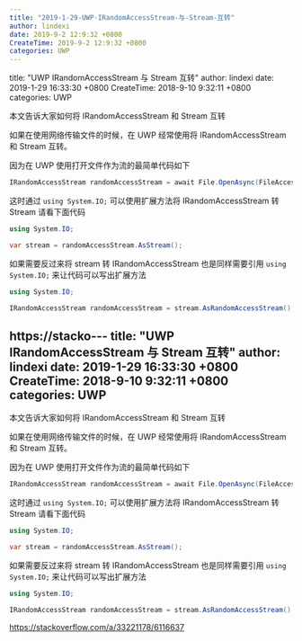 ```yaml
---
title: "2019-1-29-UWP-IRandomAccessStream-与-Stream-互转"
author: lindexi
date: 2019-9-2 12:9:32 +0800
CreateTime: 2019-9-2 12:9:32 +0800
categories: UWP
---
```


title: "UWP IRandomAccessStream 与 Stream 互转"
author: lindexi
date: 2019-1-29 16:33:30 +0800
CreateTime: 2018-9-10 9:32:11 +0800
categories: UWP

<!--more-->



本文告诉大家如何将 IRandomAccessStream 和 Stream 互转

<!--more-->



<div id="toc"></div>

如果在使用网络传输文件的时候，在 UWP 经常使用将 IRandomAccessStream 和 Stream 互转。

因为在 UWP 使用打开文件作为流的最简单代码如下

```csharp
IRandomAccessStream randomAccessStream = await File.OpenAsync(FileAccessMode.Read)
```

这时通过 `using System.IO;` 可以使用扩展方法将 IRandomAccessStream 转 Stream 请看下面代码

```csharp
using System.IO;

var stream = randomAccessStream.AsStream();
```

如果需要反过来将 stream 转 IRandomAccessStream 也是同样需要引用 `using System.IO;` 来让代码可以写出扩展方法

```csharp
using System.IO;

IRandomAccessStream randomAccessStream = stream.AsRandomAccessStream();
```

https://stacko---
title: "UWP IRandomAccessStream 与 Stream 互转"
author: lindexi
date: 2019-1-29 16:33:30 +0800
CreateTime: 2018-9-10 9:32:11 +0800
categories: UWP
---

本文告诉大家如何将 IRandomAccessStream 和 Stream 互转

<!--more-->



<div id="toc"></div>

如果在使用网络传输文件的时候，在 UWP 经常使用将 IRandomAccessStream 和 Stream 互转。

因为在 UWP 使用打开文件作为流的最简单代码如下

```csharp
IRandomAccessStream randomAccessStream = await File.OpenAsync(FileAccessMode.Read)
```

这时通过 `using System.IO;` 可以使用扩展方法将 IRandomAccessStream 转 Stream 请看下面代码

```csharp
using System.IO;

var stream = randomAccessStream.AsStream();
```

如果需要反过来将 stream 转 IRandomAccessStream 也是同样需要引用 `using System.IO;` 来让代码可以写出扩展方法

```csharp
using System.IO;

IRandomAccessStream randomAccessStream = stream.AsRandomAccessStream();
```

https://stackoverflow.com/a/33221178/6116637

